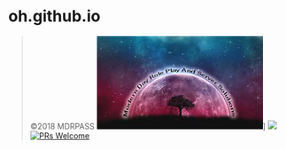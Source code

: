 # oh.github.io
>&copy;2018 MDRPASS
[<img src="server_logo.jpg">](https://moderndayrpand-serversolutions)] [<img src="https://img.shields.io/badge/discord-py-blue.svg">](https://github.com/Rapptz/discord.py) [![PRs Welcome](https://img.shields.io/badge/PRs-welcome-brightgreen.svg?style=flat-square)](http://makeapullrequest.com) 
